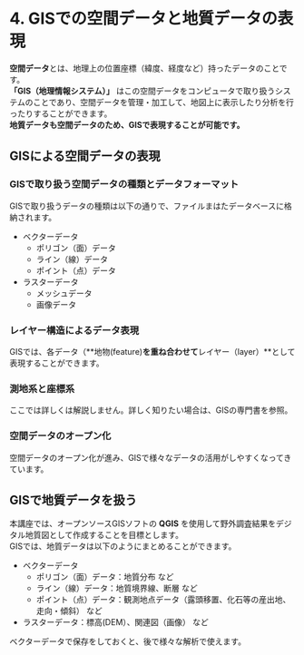 # 4. GISでの空間データと地質データの表現

**空間データ**とは、地理上の位置座標（緯度、経度など）持ったデータのことです。  
**「GIS（地理情報システム）」** はこの空間データをコンピュータで取り扱うシステムのことであり、空間データを管理・加工して、地図上に表示したり分析を行ったりすることができます。  
**地質データも空間データのため、GISで表現することが可能です。**

## GISによる空間データの表現

### GISで取り扱う空間データの種類とデータフォーマット

GISで取り扱うデータの種類は以下の通りで、ファイルまはたデータベースに格納されます。

* ベクターデータ
  * ポリゴン（面）データ
  * ライン（線）データ
  * ポイント（点）データ
* ラスターデータ
  * メッシュデータ
  * 画像データ

### レイヤー構造によるデータ表現

GISでは、各データ（**地物\(feature\)**を重ね合わせて**レイヤー（layer）**として表現することができます。

### 測地系と座標系

ここでは詳しくは解説しません。詳しく知りたい場合は、GISの専門書を参照。

### 空間データのオープン化

空間データのオープン化が進み、GISで様々なデータの活用がしやすくなってきています。

## GISで地質データを扱う

本講座では、オープンソースGISソフトの **QGIS** を使用して野外調査結果をデジタル地質図として作成することを目標とします。  
GISでは、地質データは以下のようにまとめることができます。

* ベクターデータ  
  * ポリゴン（面）データ：地質分布 など
  * ライン（線）データ：地質境界線、断層 など
  * ポイント（点）データ：観測地点データ（露頭移置、化石等の産出地、走向・傾斜） など
* ラスターデータ：標高\(DEM）、関連図（画像） など

ベクターデータで保存をしておくと、後で様々な解析で使えます。

